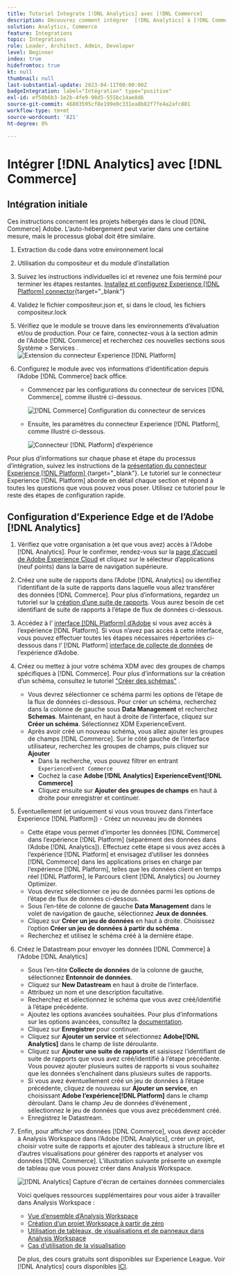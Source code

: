 ```yaml
---
title: Tutoriel Integrate [!DNL Analytics] avec [!DNL Commerce]
description: Découvrez comment intégrer  [!DNL Analytics] à [!DNL Commerce].
solution: Analytics, Commerce
feature: Integrations
topic: Integrations
role: Leader, Architect, Admin, Developer
level: Beginner
index: true
hidefromtoc: true
kt: null
thumbnail: null
last-substantial-update: 2023-04-11T00:00:00Z
badgeIntegration: label="Intégration" type="positive"
exl-id: ef50b6b3-1e2b-4fe9-98d5-555bc14ae8d6
source-git-commit: 46803595cf8e199e0c331ea8b82f7fe4a2afc801
workflow-type: tm+mt
source-wordcount: '821'
ht-degree: 0%

---
```


# Intégrer [!DNL Analytics] avec [!DNL Commerce]

## Intégration initiale

Ces instructions concernent les projets hébergés dans le cloud [!DNL Commerce] Adobe. L’auto-hébergement peut varier dans une certaine mesure, mais le processus global doit être similaire.

1. Extraction du code dans votre environnement local
1. Utilisation du compositeur et du module d’installation
1. Suivez les instructions individuelles ici et revenez une fois terminé pour terminer les étapes restantes.
   [ Installez et configurez Experience [!DNL Platform] connector](https://experienceleague.adobe.com/docs/commerce-merchant-services/experience-platform-connector/fundamentals/install.html?lang=fr){target="_blank"}


1. Validez le fichier compositeur.json et, si dans le cloud, les fichiers compositeur.lock
1. Vérifiez que le module se trouve dans les environnements d’évaluation et/ou de production.
Pour ce faire, connectez-vous à la section admin de l&#39;Adobe [!DNL Commerce] et recherchez ces nouvelles sections sous Système > Services .
   ![Extension du connecteur Experience [!DNL Platform]](./assets/analytics-commerce/admin-view-experience-platform-commector-extension.png)

1. Configurez le module avec vos informations d’identification depuis l’Adobe [!DNL Commerce] back office.
   * Commencez par les configurations du connecteur de services [!DNL Commerce], comme illustré ci-dessous.

     ![[!DNL Commerce] Configuration du connecteur de services](./assets/analytics-commerce/commerce-services-connector-setup.png)
   * Ensuite, les paramètres du connecteur Experience [!DNL Platform], comme illustré ci-dessous.

     ![ Connecteur [!DNL Platform] d’expérience](./assets/analytics-commerce/experience-platform-connector.png)

Pour plus d’informations sur chaque phase et étape du processus d’intégration, suivez les instructions de la [présentation du connecteur Experience [!DNL Platform] ](https://experienceleague.adobe.com/docs/commerce-merchant-services/experience-platform-connector/overview.html?lang=fr){target="_blank"}. Le tutoriel sur le connecteur Experience [!DNL Platform] aborde en détail chaque section et répond à toutes les questions que vous pouvez vous poser. Utilisez ce tutoriel pour le reste des étapes de configuration rapide.

## Configuration d’Experience Edge et de l’Adobe [!DNL Analytics]

1. Vérifiez que votre organisation a (et que vous avez) accès à l&#39;Adobe [!DNL Analytics]. Pour le confirmer, rendez-vous sur la [page d’accueil de Adobe Experience Cloud](https://experience.adobe.com/) et cliquez sur le sélecteur d’applications (neuf points) dans la barre de navigation supérieure.

1. Créez une suite de rapports dans l’Adobe [!DNL Analytics] ou identifiez l’identifiant de la suite de rapports dans laquelle vous allez transférer des données [!DNL Commerce]. Pour plus d’informations, regardez un tutoriel sur la [création d’une suite de rapports](https://experienceleague.adobe.com/docs/analytics-learn/tutorials/intro-to-analytics/analytics-basics/understanding-and-creating-report-suites.html?lang=fr). Vous aurez besoin de cet identifiant de suite de rapports à l’étape de flux de données ci-dessous.

1. Accédez à l’ [ interface  [!DNL Platform] d’Adobe](https://platform.adobe.com) si vous avez accès à l’expérience [!DNL Platform]. Si vous n’avez pas accès à cette interface, vous pouvez effectuer toutes les étapes nécessaires répertoriées ci-dessous dans l’ [!DNL Platform] [interface de collecte de données](https://experience.adobe.com/#/data-collection) de l’expérience d’Adobe.

1. Créez ou mettez à jour votre schéma XDM avec des groupes de champs spécifiques à [!DNL Commerce]. Pour plus d’informations sur la création d’un schéma, consultez le tutoriel [&quot;Créer des schémas&quot;](https://experienceleague.adobe.com/docs/platform-learn/tutorials/schemas/create-schemas.html?lang=fr) .
   * Vous devrez sélectionner ce schéma parmi les options de l’étape de la flux de données ci-dessous. Pour créer un schéma, recherchez dans la colonne de gauche sous **Data Management** et recherchez **Schemas**. Maintenant, en haut à droite de l’interface, cliquez sur **Créer un schéma**. Sélectionnez XDM ExperienceEvent.
   * Après avoir créé un nouveau schéma, vous allez ajouter les groupes de champs [!DNL Commerce]. Sur le côté gauche de l’interface utilisateur, recherchez les groupes de champs, puis cliquez sur **Ajouter**
      * Dans la recherche, vous pouvez filtrer en entrant `ExperienceEvent Commerce`
      * Cochez la case **Adobe [!DNL Analytics] ExperienceEvent[!DNL Commerce]**
      * Cliquez ensuite sur **Ajouter des groupes de champs** en haut à droite pour enregistrer et continuer.

1. Éventuellement (et uniquement si vous vous trouvez dans l’interface Experience [!DNL Platform]) - Créez un nouveau jeu de données
   * Cette étape vous permet d’importer les données [!DNL Commerce] dans l’expérience [!DNL Platform] (séparément des données dans l’Adobe [!DNL Analytics]). Effectuez cette étape si vous avez accès à l’expérience [!DNL Platform] et envisagez d’utiliser les données [!DNL Commerce] dans les applications prises en charge par l’expérience [!DNL Platform], telles que les données client en temps réel [!DNL Platform], le Parcours client [!DNL Analytics] ou Journey Optimizer.
   * Vous devrez sélectionner ce jeu de données parmi les options de l’étape de flux de données ci-dessous.
   * Sous l’en-tête de colonne de gauche **Data Management** dans le volet de navigation de gauche, sélectionnez **Jeux de données**.
   * Cliquez sur **Créer un jeu de données** en haut à droite. Choisissez l’option **Créer un jeu de données à partir du schéma** .
   * Recherchez et utilisez le schéma créé à la dernière étape.

1. Créez le Datastream pour envoyer les données [!DNL Commerce] à l&#39;Adobe [!DNL Analytics]
   * Sous l’en-tête **Collecte de données** de la colonne de gauche, sélectionnez **Entonnoir de données**.
   * Cliquez sur **New Datastream** en haut à droite de l’interface.
   * Attribuez un nom et une description facultative.
   * Recherchez et sélectionnez le schéma que vous avez créé/identifié à l’étape précédente.
   * Ajoutez les options avancées souhaitées. Pour plus d’informations sur les options avancées, consultez la [documentation](https://experienceleague.adobe.com/docs/experience-platform/datastreams/configure.html?lang=fr).
   * Cliquez sur **Enregistrer** pour continuer.
   * Cliquez sur **Ajouter un service** et sélectionnez **Adobe[!DNL Analytics]** dans le champ de liste déroulante.
   * Cliquez sur **Ajouter une suite de rapports** et saisissez l’identifiant de suite de rapports que vous avez créé/identifié à l’étape précédente. Vous pouvez ajouter plusieurs suites de rapports si vous souhaitez que les données s’enchaînent dans plusieurs suites de rapports.
   * Si vous avez éventuellement créé un jeu de données à l’étape précédente, cliquez de nouveau sur **Ajouter un service**, en choisissant **Adobe l’expérience[!DNL Platform]** dans le champ déroulant. Dans le champ Jeu de données d’événement , sélectionnez le jeu de données que vous avez précédemment créé.
   * Enregistrez le Datastream.

1. Enfin, pour afficher vos données [!DNL Commerce], vous devez accéder à Analysis Workspace dans l’Adobe [!DNL Analytics], créer un projet, choisir votre suite de rapports et ajouter des tableaux à structure libre et d’autres visualisations pour générer des rapports et analyser vos données [!DNL Commerce]. L’illustration suivante présente un exemple de tableau que vous pouvez créer dans Analysis Workspace.

   ![[!DNL Analytics] Capture d&#39;écran de certaines données commerciales](./assets/analytics-commerce/analytics-screenshot-commerce-items.png)

   Voici quelques ressources supplémentaires pour vous aider à travailler dans Analysis Workspace :

   * [Vue d’ensemble d’Analysis Workspace](https://experienceleague.adobe.com/docs/analytics-learn/tutorials/analysis-workspace/analysis-workspace-basics/analysis-workspace-overview.html?lang=fr)
   * [Création d’un projet Workspace à partir de zéro](https://experienceleague.adobe.com/docs/analytics-learn/tutorials/analysis-workspace/analysis-workspace-basics/building-a-workspace-project-from-scratch.html?lang=fr)
   * [Utilisation de tableaux, de visualisations et de panneaux dans Analysis Workspace](https://experienceleague.adobe.com/docs/analytics-learn/tutorials/analysis-workspace/using-panels/using-tables-visualizations-and-panels.html?lang=fr)
   * [Cas d’utilisation de la visualisation](https://experienceleague.adobe.com/docs/analytics-learn/tutorials/analysis-workspace/visualizations/visualization-use-cases.html?lang=fr)

   De plus, des cours gratuits sont disponibles sur Experience League. Voir [!DNL Analytics] cours disponibles [ICI](https://experienceleague.adobe.com/fr?lang=en&amp;Solution=Analytics#courses).
